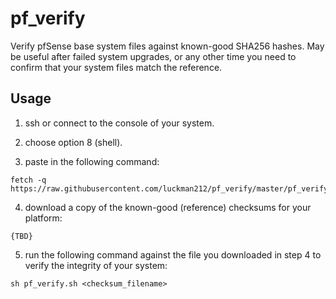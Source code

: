 # pf_verify
Verify pfSense base system files against known-good SHA256 hashes. May be useful after failed system upgrades, or any other time you need to confirm that your system files match the reference.

## Usage
1. ssh or connect to the console of your system.

2. choose option 8 (shell).

3. paste in the following command:
```
fetch -q https://raw.githubusercontent.com/luckman212/pf_verify/master/pf_verify.sh
```
4. download a copy of the known-good (reference) checksums for your platform:
```
{TBD}
```
5. run the following command against the file you downloaded in step 4 to verify the integrity of your system:
```
sh pf_verify.sh <checksum_filename>
```

